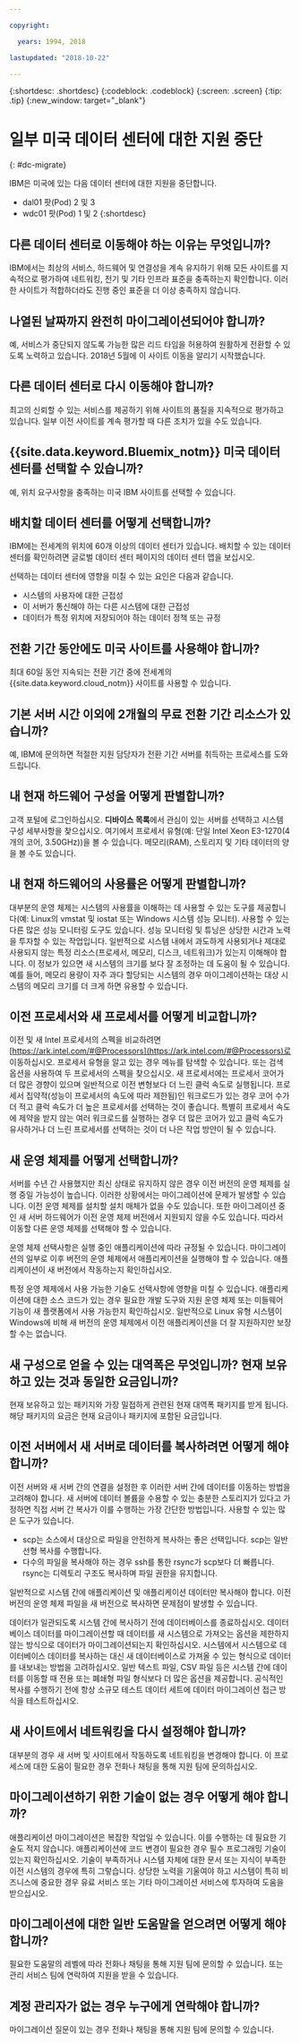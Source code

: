 ```yaml
---

copyright:

  years: 1994, 2018

lastupdated: "2018-10-22"

---
```


{:shortdesc: .shortdesc}
{:codeblock: .codeblock}
{:screen: .screen}
{:tip: .tip}
{:new_window: target="_blank"}

# 일부 미국 데이터 센터에 대한 지원 중단
{: #dc-migrate}

IBM은 미국에 있는 다음 데이터 센터에 대한 지원을 중단합니다. 

* dal01 팟(Pod) 2 및 3
* wdc01 팟(Pod) 1 및 2
{:shortdesc}

##  다른 데이터 센터로 이동해야 하는 이유는 무엇입니까?

IBM에서는 최상의 서비스, 하드웨어 및 연결성을 계속 유지하기 위해 모든 사이트를 지속적으로 평가하여 네트워킹, 전기 및 기타 인프라 표준을 충족하는지 확인합니다. 이러한 사이트가 적합하더라도 진행 중인 표준을 더 이상 충족하지 않습니다.

## 나열된 날짜까지 완전히 마이그레이션되어야 합니까?

예, 서비스가 중단되지 않도록 가능한 많은 리드 타임을 허용하여 원활하게 전환할 수 있도록 노력하고 있습니다. 2018년 5월에 이 사이트 이동을 알리기 시작했습니다.

## 다른 데이터 센터로 다시 이동해야 합니까?

최고의 신뢰할 수 있는 서비스를 제공하기 위해 사이트의 품질을 지속적으로 평가하고 있습니다. 일부 이전 사이트를 계속 평가할 때 다른 조치가 있을 수도 있습니다.

## {{site.data.keyword.Bluemix_notm}} 미국 데이터 센터를 선택할 수 있습니까?

예, 위치 요구사항을 충족하는 미국 IBM 사이트를 선택할 수 있습니다.

## 배치할 데이터 센터를 어떻게 선택합니까?

IBM에는 전세계의 위치에 60개 이상의 데이터 센터가 있습니다. 배치할 수 있는 데이터 센터를 확인하려면 글로벌 데이터 센터 페이지의 데이터 센터 맵을 보십시오. 

선택하는 데이터 센터에 영향을 미칠 수 있는 요인은 다음과 같습니다.
* 시스템의 사용자에 대한 근접성
* 이 서버가 통신해야 하는 다른 시스템에 대한 근접성
* 데이터가 특정 위치에 저장되어야 하는 데이터 정책 또는 규정

## 전환 기간 동안에도 미국 사이트를 사용해야 합니까?

최대 60일 동안 지속되는 전환 기간 중에 전세계의 {{site.data.keyword.cloud_notm}} 사이트를 사용할 수 있습니다.

## 기본 서버 시간 이외에 2개월의 무료 전환 기간 리소스가 있습니까?

예, IBM에 문의하면 적절한 지원 담당자가 전환 기간 서버를 취득하는 프로세스를 도와드립니다.

## 내 현재 하드웨어 구성을 어떻게 판별합니까?

고객 포털에 로그인하십시오. **디바이스 목록**에서 관심이 있는 서버를 선택하고 시스템 구성 세부사항을 찾으십시오. 여기에서 프로세서 유형(예: 단일 Intel Xeon E3-1270(4개의 코어, 3.50GHz))을 볼 수 있습니다. 메모리(RAM), 스토리지 및 기타 데이터의 양을 볼 수도 있습니다.

## 내 현재 하드웨어의 사용률은 어떻게 판별합니까?

대부분의 운영 체제는 시스템의 사용률을 이해하는 데 사용할 수 있는 도구를 제공합니다(예: Linux의 vmstat 및 iostat 또는 Windows 시스템 성능 모니터). 사용할 수 있는 다른 많은 성능 모니터링 도구도 있습니다. 성능 모니터링 및 튜닝은 상당한 시간과 노력을 투자할 수 있는 작업입니다. 일반적으로 시스템 내에서 과도하게 사용되거나 제대로 사용되지 않는 특정 리소스(프로세서, 메모리, 디스크, 네트워크)가 있는지 이해해야 합니다. 이 정보가 있으면 새 시스템의 크기를 보다 잘 조정하는 데 도움이 될 수 있습니다. 예를 들어, 메모리 용량이 자주 과다 할당되는 시스템의 경우 마이그레이션하는 대상 시스템의 메모리 크기를 더 크게 하면 유용할 수 있습니다.

## 이전 프로세서와 새 프로세서를 어떻게 비교합니까?

이전 및 새 Intel 프로세서의 스펙을 비교하려면 [https://ark.intel.com/#@Processors](https://ark.intel.com/#@Processors)로 이동하십시오. 프로세서 유형을 알고 있는 경우 메뉴를 탐색할 수 있습니다. 또는 검색 옵션을 사용하여 두 프로세서의 스펙을 찾으십시오. 새 프로세서에는 프로세서 코어가 더 많은 경향이 있으며 일반적으로 이전 변형보다 더 느린 클럭 속도로 실행됩니다. 프로세서 집약적(성능이 프로세서의 속도에 따라 제한됨)인 워크로드가 있는 경우 코어 수가 더 적고 클럭 속도가 더 높은 프로세서를 선택하는 것이 좋습니다. 특별히 프로세서 속도에 제약을 받지 않는 여러 워크로드를 실행하는 경우 더 많은 코어가 있고 클럭 속도가 유사하거나 더 느린 프로세서를 선택하는 것이 더 나은 작업 방안이 될 수 있습니다.

## 새 운영 체제를 어떻게 선택합니까?

서버를 수년 간 사용했지만 최신 상태로 유지하지 않은 경우 이전 버전의 운영 체제를 실행 중일 가능성이 높습니다. 이러한 상황에서는 마이그레이션에 문제가 발생할 수 있습니다. 이전 운영 체제를 설치할 설치 매체가 없을 수도 있습니다. 또한 마이그레이션 중인 새 서버 하드웨어가 이전 운영 체제 버전에서 지원되지 않을 수도 있습니다. 따라서 이동할 다른 운영 체제를 선택해야 할 수 있습니다.

운영 체제 선택사항은 실행 중인 애플리케이션에 따라 규정될 수 있습니다. 마이그레이션의 일부로 이후 버전의 운영 체제에서 애플리케이션을 실행해야 할 수 있습니다. 애플리케이션이 새 버전에서 작동하는지 확인하십시오.

특정 운영 체제에서 사용 가능한 기술도 선택사항에 영향을 미칠 수 있습니다. 애플리케이션에 대한 소스 코드가 있는 경우 필요한 개발 도구와 지원 운영 체제 또는 미들웨어 기능이 새 플랫폼에서 사용 가능한지 확인하십시오. 일반적으로 Linux 유형 시스템이 Windows에 비해 새 버전의 운영 체제에서 이전 애플리케이션을 더 잘 지원하지만 보장할 수는 없습니다.

## 새 구성으로 얻을 수 있는 대역폭은 무엇입니까? 현재 보유하고 있는 것과 동일한 요금입니까?

현재 보유하고 있는 패키지와 가장 밀접하게 관련된 현재 대역폭 패키지를 받게 됩니다. 해당 패키지의 요금은 현재 요금이나 패키지에 포함된 요금입니다.

## 이전 서버에서 새 서버로 데이터를 복사하려면 어떻게 해야 합니까?

이전 서버와 새 서버 간의 연결을 설정한 후 이러한 서버 간에 데이터를 이동하는 방법을 고려해야 합니다. 새 서버에 데이터 볼륨을 수용할 수 있는 충분한 스토리지가 있다고 가정하면 직접 서버 간 복사가 이를 수행하는 가장 간단한 방법입니다. 사용할 수 있는 많은 도구가 있습니다.  

* scp는 소스에서 대상으로 파일을 안전하게 복사하는 좋은 선택입니다. scp는 일반 선형 복사를 수행합니다. 
* 다수의 파일을 복사해야 하는 경우 ssh를 통한 rsync가 scp보다 더 빠릅니다. rsync는 디렉토리 구조도 복사하며 파일 권한을 유지합니다.

일반적으로 시스템 간에 애플리케이션 및 애플리케이션 데이터만 복사해야 합니다. 이전 버전의 운영 체제 파일을 새 버전으로 복사하면 문제점이 발생할 수 있습니다.

데이터가 일관되도록 시스템 간에 복사하기 전에 데이터베이스를 종료하십시오. 데이터베이스 데이터를 마이그레이션할 때 데이터를 새 시스템으로 가져오는 옵션을 제한하지 않는 방식으로 데이터가 마이그레이션되는지 확인하십시오. 시스템에서 시스템으로 데이터베이스 데이터를 복사하는 대신 새 데이터베이스로 가져올 수 있는 형식으로 데이터를 내보내는 방법을 고려하십시오. 일반 텍스트 파일, CSV 파일 등은 시스템 간에 데이터를 이동할 때 전용 또는 폐쇄형 파일 형식보다 더 많은 옵션을 제공합니다. 공식적인 복사를 수행하기 전에 항상 소규모 테스트 데이터 세트에 데이터 마이그레이션 접근 방식을 테스트하십시오.

## 새 사이트에서 네트워킹을 다시 설정해야 합니까?

대부분의 경우 새 서버 및 사이트에서 작동하도록 네트워킹을 변경해야 합니다. 이 프로세스에 대한 도움이 필요한 경우 전화나 채팅을 통해 지원 팀에 문의하십시오.

## 마이그레이션하기 위한 기술이 없는 경우 어떻게 해야 합니까?

애플리케이션 마이그레이션은 복잡한 작업일 수 있습니다. 이를 수행하는 데 필요한 기술도 적지 않습니다. 애플리케이션에 코드 변경이 필요한 경우 필수 프로그래밍 기술이 있는지 확인하십시오. 기술이 부족하거나 시스템 자체에 대한 문서 또는 지식이 부족한 이전 시스템의 경우에 특히 그렇습니다. 상당한 노력을 기울여야 하고 시스템이 특히 비즈니스에 중요한 경우 유료 서비스 또는 기타 마이그레이션 서비스에 투자하여 도움을 받으십시오.

## 마이그레이션에 대한 일반 도움말을 얻으려면 어떻게 해야 합니까?

필요한 도움말의 레벨에 따라 전화나 채팅을 통해 지원 팀에 문의할 수 있습니다. 또는 관리 서비스 팀에 연락하여 지원을 받을 수 있습니다.

## 계정 관리자가 없는 경우 누구에게 연락해야 합니까?

마이그레이션 질문이 있는 경우 전화나 채팅을 통해 지원 팀에 문의할 수 있습니다.
